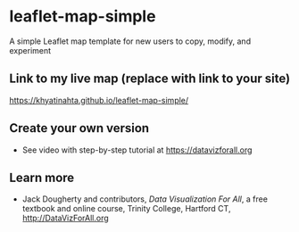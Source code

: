 # leaflet-map-simple
A simple Leaflet map template for new users to copy, modify, and experiment

## Link to my live map (replace with link to your site)

https://khyatinahta.github.io/leaflet-map-simple/

## Create your own version
- See video with step-by-step tutorial at https://datavizforall.org

## Learn more
- Jack Dougherty and contributors, *Data Visualization For All*, a free textbook and online course, Trinity College, Hartford CT, http://DataVizForAll.org
